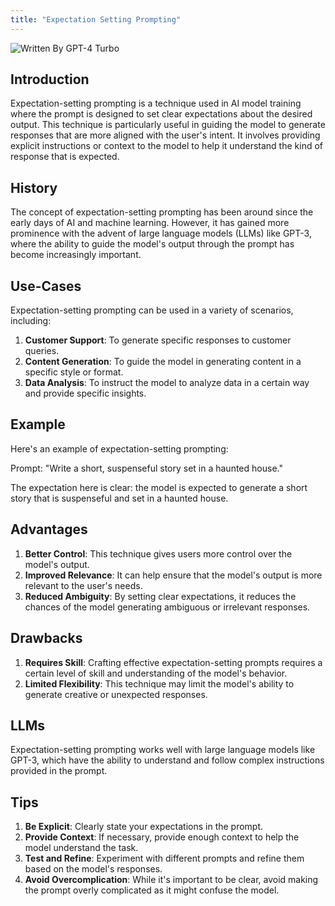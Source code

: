 ```yaml
---
title: "Expectation Setting Prompting"
---
```


![Written By GPT-4 Turbo](https://img.shields.io/badge/Written%20By-GPT--4%20Turbo-5A5A5A?style=for-the-badge&logo=openai&logoColor=white)

## Introduction

Expectation-setting prompting is a technique used in AI model training where the prompt is designed to set clear expectations about the desired output. This technique is particularly useful in guiding the model to generate responses that are more aligned with the user's intent. It involves providing explicit instructions or context to the model to help it understand the kind of response that is expected.

## History

The concept of expectation-setting prompting has been around since the early days of AI and machine learning. However, it has gained more prominence with the advent of large language models (LLMs) like GPT-3, where the ability to guide the model's output through the prompt has become increasingly important.

## Use-Cases

Expectation-setting prompting can be used in a variety of scenarios, including:

1. **Customer Support**: To generate specific responses to customer queries.
2. **Content Generation**: To guide the model in generating content in a specific style or format.
3. **Data Analysis**: To instruct the model to analyze data in a certain way and provide specific insights.

## Example

Here's an example of expectation-setting prompting:

Prompt: "Write a short, suspenseful story set in a haunted house."

The expectation here is clear: the model is expected to generate a short story that is suspenseful and set in a haunted house.

## Advantages

1. **Better Control**: This technique gives users more control over the model's output.
2. **Improved Relevance**: It can help ensure that the model's output is more relevant to the user's needs.
3. **Reduced Ambiguity**: By setting clear expectations, it reduces the chances of the model generating ambiguous or irrelevant responses.

## Drawbacks

1. **Requires Skill**: Crafting effective expectation-setting prompts requires a certain level of skill and understanding of the model's behavior.
2. **Limited Flexibility**: This technique may limit the model's ability to generate creative or unexpected responses.

## LLMs

Expectation-setting prompting works well with large language models like GPT-3, which have the ability to understand and follow complex instructions provided in the prompt.

## Tips

1. **Be Explicit**: Clearly state your expectations in the prompt.
2. **Provide Context**: If necessary, provide enough context to help the model understand the task.
3. **Test and Refine**: Experiment with different prompts and refine them based on the model's responses.
4. **Avoid Overcomplication**: While it's important to be clear, avoid making the prompt overly complicated as it might confuse the model.